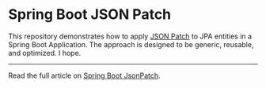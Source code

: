 # Spring Boot JSON Patch

This repository demonstrates how to apply 
[JSON Patch](https://datatracker.ietf.org/doc/html/rfc6902) to JPA entities in a Spring Boot Application.
The approach is designed to be generic, reusable, and optimized. I hope.

--- 

Read the full article on [Spring Boot JsonPatch](https://gaetanopiazzolla.github.io/java/jsonpatch/springboot/2024/09/25/boot-patch.html).